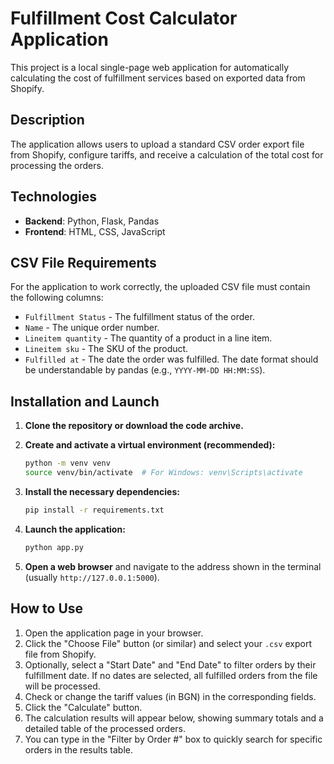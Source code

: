 # Fulfillment Cost Calculator Application

This project is a local single-page web application for automatically calculating the cost of fulfillment services based on exported data from Shopify.

## Description

The application allows users to upload a standard CSV order export file from Shopify, configure tariffs, and receive a calculation of the total cost for processing the orders.

## Technologies

- **Backend**: Python, Flask, Pandas
- **Frontend**: HTML, CSS, JavaScript

## CSV File Requirements

For the application to work correctly, the uploaded CSV file must contain the following columns:

- `Fulfillment Status` - The fulfillment status of the order.
- `Name` - The unique order number.
- `Lineitem quantity` - The quantity of a product in a line item.
- `Lineitem sku` - The SKU of the product.
- `Fulfilled at` - The date the order was fulfilled. The date format should be understandable by pandas (e.g., `YYYY-MM-DD HH:MM:SS`).

## Installation and Launch

1.  **Clone the repository or download the code archive.**

2.  **Create and activate a virtual environment (recommended):**
    ```bash
    python -m venv venv
    source venv/bin/activate  # For Windows: venv\Scripts\activate
    ```

3.  **Install the necessary dependencies:**
    ```bash
    pip install -r requirements.txt
    ```

4.  **Launch the application:**
    ```bash
    python app.py
    ```

5.  **Open a web browser** and navigate to the address shown in the terminal (usually `http://127.0.0.1:5000`).

## How to Use

1.  Open the application page in your browser.
2.  Click the "Choose File" button (or similar) and select your `.csv` export file from Shopify.
3.  Optionally, select a "Start Date" and "End Date" to filter orders by their fulfillment date. If no dates are selected, all fulfilled orders from the file will be processed.
4.  Check or change the tariff values (in BGN) in the corresponding fields.
5.  Click the "Calculate" button.
6.  The calculation results will appear below, showing summary totals and a detailed table of the processed orders.
7.  You can type in the "Filter by Order #" box to quickly search for specific orders in the results table.
